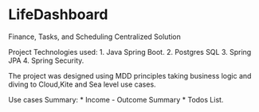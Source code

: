 # LifeDashboard
Finance, Tasks, and Scheduling Centralized Solution

Project Technologies used: 
	1. Java Spring Boot.
	2. Postgres SQL
	3. Spring JPA
	4. Spring Security.

The project was designed using MDD principles taking business logic and diving to Cloud,Kite and Sea level use cases.

Use cases Summary:
	* Income - Outcome Summary
	* Todos List.

